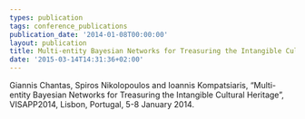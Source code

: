 ```yaml
---
types: publication
tags: conference_publications
publication_date: '2014-01-08T00:00:00'
layout: publication
title: Multi-entity Bayesian Networks for Treasuring the Intangible Cultural Heritage
date: '2015-03-14T14:31:36+02:00'
---
```

Giannis Chantas, Spiros Nikolopoulos and Ioannis Kompatsiaris, “Multi-entity Bayesian Networks for Treasuring the Intangible Cultural Heritage”, VISAPP2014, Lisbon, Portugal, 5-8 January 2014.<a href="http://mklab.iti.gr/files/VISIGRAPP2014Chantas_etal.pdf"><img alt="" src="/files/pdf/pdf.png" align="top" border="0"></a>
